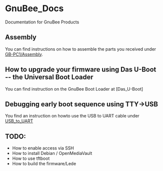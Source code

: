 # GnuBee_Docs

Documentation for GnuBee Products 

## Assembly

You can find instructions on how to assemble the parts you received under [GB-PC1/Assembly](blob/documentation/GB-PC1/Assembly/Assembly.pdf).

## How to upgrade your firmware using Das U-Boot -- the Universal Boot Loader

You can find instruction on the GnuBee Boot Loader at [Das_U-Boot]


## Debugging early boot sequence using TTY->USB

You find an instruction on howto use the USB to UART cable under [USB_to_UART](USB_to_UART/README.md)

## TODO:

* How to enable access via SSH
* How to install Debian / OpenMediaVault
* How to use tftboot
* How to build the firmware/Lede
